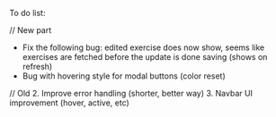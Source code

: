 To do list: 

// New part
* Fix the following bug: edited exercise does now show, seems like exercises are fetched before the update is done saving (shows on refresh)
* Bug with hovering style for modal buttons (color reset)

// Old
2. Improve error handling (shorter, better way)
3. Navbar UI improvement (hover, active, etc)


